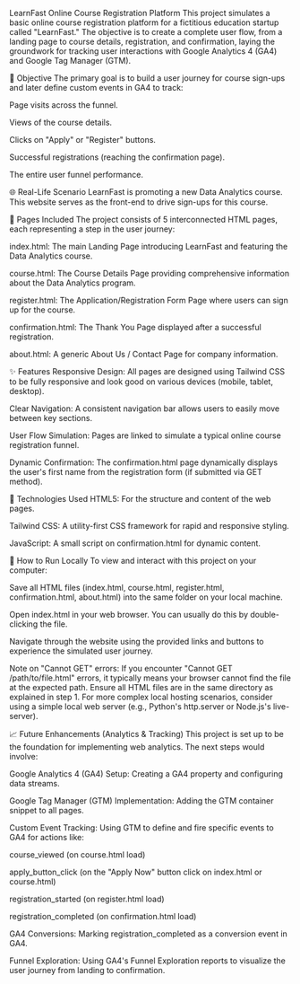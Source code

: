 LearnFast Online Course Registration Platform
This project simulates a basic online course registration platform for a fictitious education startup called "LearnFast." The objective is to create a complete user flow, from a landing page to course details, registration, and confirmation, laying the groundwork for tracking user interactions with Google Analytics 4 (GA4) and Google Tag Manager (GTM).

🎯 Objective
The primary goal is to build a user journey for course sign-ups and later define custom events in GA4 to track:

Page visits across the funnel.

Views of the course details.

Clicks on "Apply" or "Register" buttons.

Successful registrations (reaching the confirmation page).

The entire user funnel performance.

🌐 Real-Life Scenario
LearnFast is promoting a new Data Analytics course. This website serves as the front-end to drive sign-ups for this course.

📂 Pages Included
The project consists of 5 interconnected HTML pages, each representing a step in the user journey:

index.html: The main Landing Page introducing LearnFast and featuring the Data Analytics course.

course.html: The Course Details Page providing comprehensive information about the Data Analytics program.

register.html: The Application/Registration Form Page where users can sign up for the course.

confirmation.html: The Thank You Page displayed after a successful registration.

about.html: A generic About Us / Contact Page for company information.

✨ Features
Responsive Design: All pages are designed using Tailwind CSS to be fully responsive and look good on various devices (mobile, tablet, desktop).

Clear Navigation: A consistent navigation bar allows users to easily move between key sections.

User Flow Simulation: Pages are linked to simulate a typical online course registration funnel.

Dynamic Confirmation: The confirmation.html page dynamically displays the user's first name from the registration form (if submitted via GET method).

🚀 Technologies Used
HTML5: For the structure and content of the web pages.

Tailwind CSS: A utility-first CSS framework for rapid and responsive styling.

JavaScript: A small script on confirmation.html for dynamic content.

🏃 How to Run Locally
To view and interact with this project on your computer:

Save all HTML files (index.html, course.html, register.html, confirmation.html, about.html) into the same folder on your local machine.

Open index.html in your web browser. You can usually do this by double-clicking the file.

Navigate through the website using the provided links and buttons to experience the simulated user journey.

Note on "Cannot GET" errors: If you encounter "Cannot GET /path/to/file.html" errors, it typically means your browser cannot find the file at the expected path. Ensure all HTML files are in the same directory as explained in step 1. For more complex local hosting scenarios, consider using a simple local web server (e.g., Python's http.server or Node.js's live-server).

📈 Future Enhancements (Analytics & Tracking)
This project is set up to be the foundation for implementing web analytics. The next steps would involve:

Google Analytics 4 (GA4) Setup: Creating a GA4 property and configuring data streams.

Google Tag Manager (GTM) Implementation: Adding the GTM container snippet to all pages.

Custom Event Tracking: Using GTM to define and fire specific events to GA4 for actions like:

course_viewed (on course.html load)

apply_button_click (on the "Apply Now" button click on index.html or course.html)

registration_started (on register.html load)

registration_completed (on confirmation.html load)

GA4 Conversions: Marking registration_completed as a conversion event in GA4.

Funnel Exploration: Using GA4's Funnel Exploration reports to visualize the user journey from landing to confirmation.
